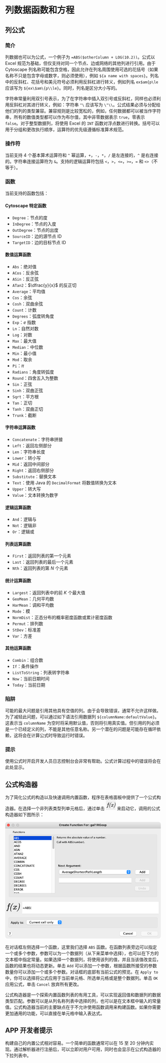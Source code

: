 # 列数据函数和方程

## 列公式

### 简介

列数据也可以为公式，一个例子为 `=ABS($otherColumn + LOG(10.2))`。公式以 Excel 规范为基础，但仅支持对同一个节点、边或网络的其他列进行引用。由于 Cytoscape 列名称可能包含空格，因此允许在列名周围使用可选的花括号（如果名称不只是包含字母或数字，则必须使用），例如 `${a name with spaces}`。列名中的反斜杠、花括号和美元符号必须利用反斜杠进行转义，例如列名 `ex$am{p\le` 应该写为 `${ex\$am\{p\\le}`。同时，列名是区分大小写的。

字符串常量利用双引号表示，为了在字符串中插入双引号或反斜杠，同样也必须利用反斜杠对其进行转义，例如：字符串 `"\` 应该写为 `\"\\`。公式结果必须与分配给他们的列的类型兼容。兼容规则是比较宽松的，例如，任何数据都可以被当作字符串，所有的数值类型都可以作为布尔值，其中非零数据表示 `true`，零表示 `false`。对于整型数据列，将使用 Excel 的 `INT` 函数对浮点数进行转换。括号可以用于分组和更改执行顺序，运算符的优先级遵循标准算术规范。

### 操作符

当前支持 4 个基本算术运算符和 `^` 幂运算，`+`，`-`，`*`，`/` 是左连接的，`^` 是右连接的。字符串连接运算符为 `&`。支持的逻辑运算符包括 `<`，`>`，`<=`，`>=`，`=` 和 `<>`（不等于）。

### 函数

当前支持的函数包括：

#### Cytoscape 特定函数

- `Degree`：节点的度
- `InDegree`：节点的入度
- `OutDegree`：节点的出度
- `SourceID`：边的源节点 ID
- `TargetID`：边的目标节点 ID

#### 数值运算函数

- `Abs`：绝对值
- `ACos`：反余弦
- `ASin`：反正弦
- `ATan2`：$\dfrac{y}{x}$ 的反正切
- `Average`：平均值
- `Cos`：余弦
- `Cosh`：双曲余弦
- `Count`：计数
- `Degrees`：弧度转角度
- `Exp`：$e$ 指数
- `Ln`：自然对数
- `Log`：对数
- `Max`：最大值
- `Median`：中位数
- `Min`：最小值
- `Mod`：取余
- `Pi`：$\pi$
- `Radians`：角度转弧度
- `Round`：四舍五入为整数
- `Sin`：正弦
- `Sinh`：双曲正弦
- `Sqrt`：平方根
- `Tan`：正切
- `Tanh`：双曲正切
- `Trunk`：截断

#### 字符串运算函数

- `Concatenate`：字符串拼接
- `Left`：返回左侧部分
- `Len`：字符串长度
- `Lower`：转小写
- `Mid`：返回中间部分
- `Right`：返回右侧部分
- `Substitute`：替换文本
- `Text`：使用 Java 的 `DecimalFormat` 将数值转换为文本
- `Upper`：转大写
- `Value`：文本转换为数字

#### 逻辑运算函数

- `And`：逻辑与
- `Not`：逻辑非
- `Or`：逻辑或

#### 列表运算函数

- `First`：返回列表的第一个元素
- `Last`：返回列表的最后一个元素
- `Nth`：返回列表的第 $N$ 个元素

#### 统计运算函数

- `Largest`：返回列表中的前 $K$ 个最大值
- `GeoMean`：几何平均数
- `HarMean`：调和平均数
- `Mode`：模
- `NormDist`：正态分布的概率密度函数或累计密度函数
- `Permut`：排列数
- `StDev`：标准差
- `Var`：方差

#### 其他运算函数

- `Combin`：组合数
- `If`：条件操作
- `ListToString`：列表转字符串
- `Now`：当前日期时间
- `Today`：当前日期

### 陷阱

可能的最大问题是引用其他具有空值的列。由于会导致错误，通常不允许这样做。为了减轻此问题，可以通过如下语法引用数据列 `${columnName:defaultValue}`。这表示当 `columnName` 为空时将采用默认值，否则将引用真实值。但引用的列必须是一个已经定义的列，不能是其他任意名称。另一个潜在的问题是可能存在循环依赖，这将会在计算公式时导致运行时错误。

### 提示

使用公式时开启开发人员日志控制台会非常有帮助。公式计算过程中的错误将会在此处显示。

## 公式构造器

为了简化公式的构造以及快速调用内置函数，程序在表格面板中提供了一个公式构造器。在选择一个非列表类型列单元格后，通过单击 ![](images/column-data-functions-and-equations/fx.png) 来启动它，调用的公式构造器如下图所示：

![](images/column-data-functions-and-equations/create-function.png)

在对话框左侧选择一个函数，这里我们选择 `ABS` 函数。在函数列表旁边可以指定一个或多个参数，参数可以为一个数据列（从下来菜单中选择），也可以在下方的文本框中指定常量。如果选择一个数据列，将使用该列的值，并且当该值改变后，函数的结果也将动态更新。单击 `Add` 可以添加一个参数，根据函数所接受的参数数量你可以添加一个或多个参数。对话框的底部有当前公式的预览。在 `Apply to` 中，你可以选择将公式应用于当前单元格、所选单元格或是整个数据列。单击 `OK` 应用公式，单击 `Cancel` 放弃所有更改。

公式构造器是一个探索内置函数列表的有用工具，可以实现返回值和数据列的数据类型匹配。参数可以是从列名称列表中选择的列，也可以是在文本框中输入的常量值。公式构造器当前的主要缺点在于不允许使用函数调用来构建函数。如果你需要更加通用的功能，可以直接在单元格中输入表达式。

## APP 开发者提示

构建自己的内置公式相对容易。一个简单的函数通常可以在 15 至 20 分钟内实现。通过解析器进行注册后，可以立即对用户可用，同时也会显示在公式构造器的下拉列表中。
